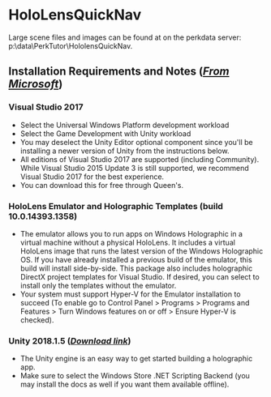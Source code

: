 # HoloLensQuickNav

Large scene files and images can be found at on the perkdata server: p:\data\PerkTutor\HololensQuickNav.

## Installation Requirements and Notes (*[From Microsoft](https://developer.microsoft.com/en-us/windows/mixed-reality/install_the_tools#installation_checklist_for_hololens)*)

### Visual Studio 2017
* Select the Universal Windows Platform development workload
* Select the Game Development with Unity workload
* You may deselect the Unity Editor optional component since you'll be installing a newer version of Unity from the instructions below.
 * All editions of Visual Studio 2017 are supported (including Community). While Visual Studio 2015 Update 3 is still supported, we recommend Visual Studio 2017 for the best experience.
* You can download this for free through Queen's.

### HoloLens Emulator and Holographic Templates (build 10.0.14393.1358)	
* The emulator allows you to run apps on Windows Holographic in a virtual machine without a physical HoloLens. It includes a virtual HoloLens image that runs the latest version of the Windows Holographic OS. If you have already installed a previous build of the emulator, this build will install side-by-side. This package also includes holographic DirectX project templates for Visual Studio. If desired, you can select to install only the templates without the emulator.
* Your system must support Hyper-V for the Emulator installation to succeed (To enable go to Control Panel > Programs > Programs and Features > Turn Windows features on or off > Ensure Hyper-V is checked).

### Unity 2018.1.5 (*[Download link](https://store.unity.com/download?ref=personal)*)
* The Unity engine is an easy way to get started building a holographic app. 
* Make sure to select the Windows Store .NET Scripting Backend (you may install the docs as well if you want them available offline).
